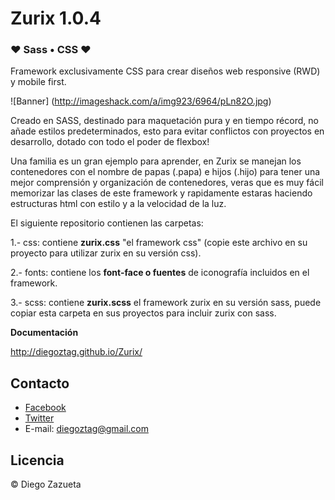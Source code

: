 

# Zurix 1.0.4

### ❤ Sass • CSS ❤ 

Framework exclusivamente CSS para crear diseños web responsive (RWD) y mobile first.

![Banner] (http://imageshack.com/a/img923/6964/pLn82O.jpg)

Creado en SASS, destinado para maquetación pura y en tiempo récord, no añade estilos predeterminados, esto para evitar conflictos con proyectos en desarrollo, dotado con todo el poder de flexbox!

Una familia es un gran ejemplo para aprender, en Zurix se manejan los contenedores con el nombre de papas (.papa) e hijos (.hijo) para tener una mejor comprensión y organización de contenedores, veras que es muy fácil memorizar las clases de este framework y rapidamente estaras haciendo estructuras html con estilo y a la velocidad de la luz.


El siguiente repositorio contienen las carpetas:

1.- css: contiene __zurix.css__ "el framework css" (copie este archivo en su proyecto para utilizar zurix en su versión css).

2.- fonts: contiene los __font-face o fuentes__ de iconografía incluidos en el framework.

3.- scss: contiene __zurix.scss__ el framework zurix en su versión sass, puede copiar esta carpeta en sus proyectos para incluir zurix con sass.


__Documentación__

http://diegoztag.github.io/Zurix/


## Contacto
* [Facebook](https://www.facebook.com/diegoztag)
* [Twitter](https://twitter.com/diegoztag)
* E-mail: diegoztag@gmail.com

## Licencia
© Diego Zazueta
